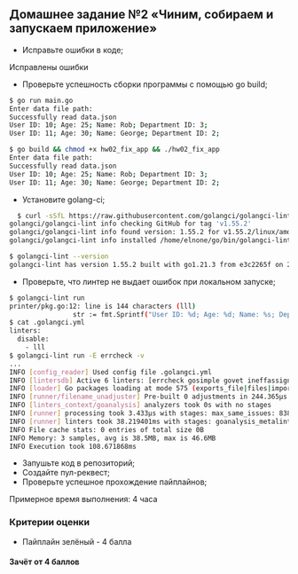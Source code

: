 ## Домашнее задание №2 «Чиним, собираем и запускаем приложение»

- Исправьте ошибки в коде;

Исправлены ошибки

- Проверьте успешность сборки программы с помощью go build;

```bash
$ go run main.go
Enter data file path:
Successfully read data.json
User ID: 10; Age: 25; Name: Rob; Department ID: 3;
User ID: 11; Age: 30; Name: George; Department ID: 2;

$ go build && chmod +x hw02_fix_app && ./hw02_fix_app
Enter data file path:
Successfully read data.json
User ID: 10; Age: 25; Name: Rob; Department ID: 3;
User ID: 11; Age: 30; Name: George; Department ID: 2;
```

- Установите golang-ci;

```bash
  $ curl -sSfL https://raw.githubusercontent.com/golangci/golangci-lint/master/install.sh | sh -s -- -b $(go env GOPATH)/bin v1.55.2
golangci/golangci-lint info checking GitHub for tag 'v1.55.2'
golangci/golangci-lint info found version: 1.55.2 for v1.55.2/linux/amd64
golangci/golangci-lint info installed /home/elnone/go/bin/golangci-lint

$ golangci-lint --version
golangci-lint has version 1.55.2 built with go1.21.3 from e3c2265f on 2023-11-03T12:59:25Z
```

- Проверьте, что линтер не выдает ошибок при локальном запуске;

```bash
$ golangci-lint run
printer/pkg.go:12: line is 144 characters (lll)
                str := fmt.Sprintf("User ID: %d; Age: %d; Name: %s; Department ID: %d; ", staff[i].UserID, staff[i].Age, staff[i].Name, staff[i].DepartmentID)
$ cat .golangci.yml
linters:
  disable:
    - lll
$ golangci-lint run -E errcheck -v
...
INFO [config_reader] Used config file .golangci.yml
INFO [lintersdb] Active 6 linters: [errcheck gosimple govet ineffassign staticcheck unused]
INFO [loader] Go packages loading at mode 575 (exports_file|files|imports|types_sizes|compiled_files|deps|name) took 63.30996ms
INFO [runner/filename_unadjuster] Pre-built 0 adjustments in 244.365µs
INFO [linters_context/goanalysis] analyzers took 0s with no stages
INFO [runner] processing took 3.433µs with stages: max_same_issues: 838ns, cgo: 209ns, exclude-rules: 205ns, skip_dirs: 181ns, max_from_linter: 167ns, nolint: 160ns, autogenerated_exclude: 157ns, identifier_marker: 139ns, fixer: 139ns, filename_unadjuster: 134ns, uniq_by_line: 132ns, path_prettifier: 132ns, source_code: 129ns, max_per_file_from_linter: 124ns, skip_files: 124ns, exclude: 116ns, path_shortener: 81ns, diff: 74ns, severity-rules: 69ns, sort_results: 68ns, path_prefixer: 55ns
INFO [runner] linters took 38.219401ms with stages: goanalysis_metalinter: 38.135193ms
INFO File cache stats: 0 entries of total size 0B
INFO Memory: 3 samples, avg is 38.5MB, max is 46.6MB
INFO Execution took 108.671868ms
```

- Запушьте код в репозиторий;
- Создайте пул-реквест;
- Проверьте успешное прохождение пайплайнов;

Примерное время выполнения: 4 часа

### Критерии оценки

- Пайплайн зелёный - 4 балла

#### Зачёт от 4 баллов
